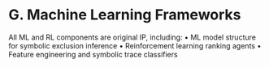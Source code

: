 # G. Machine Learning Frameworks

All ML and RL components are original IP, including:
• ML model structure for symbolic exclusion inference
• Reinforcement learning ranking agents
• Feature engineering and symbolic trace classifiers

